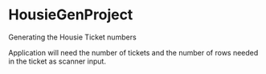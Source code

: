 # HousieGenProject
Generating the Housie Ticket numbers

Application will need the number of tickets and the number of rows needed in the ticket as scanner input. 
